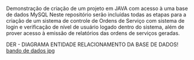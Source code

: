 Demonstração de criação de um projeto em JAVA com acesso à uma base de dados MySQL
Neste repositório serão incluídas todas as etapas para a criação de um sistema de controle de Ordens de Serviço com sistema de login e verificação de nível de usuário logado dentro do sistema, além de prover acesso à emissão de relatórios das ordens de serviços geradas.

DER - DIAGRAMA ENTIDADE RELACIONAMENTO DA BASE DE DADOS!
[bando de dados jpg](https://user-images.githubusercontent.com/89223329/130139454-13be10de-6151-4bca-960e-2b5ffcb2731a.png)
